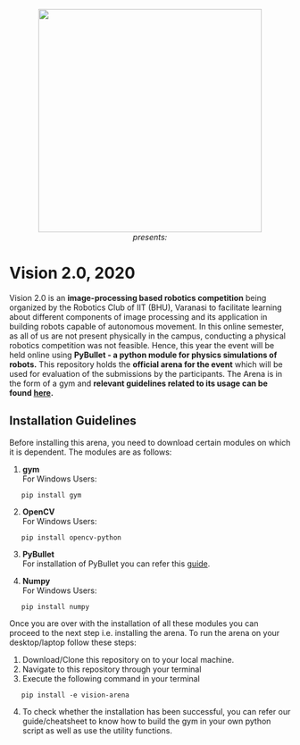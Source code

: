 <p align="center">
 <img  width="400" height="400" src="https://github.com/Robotics-Club-IIT-BHU/Vision2_20_Areana/blob/main/media/robo.jpg"><br>
  <i>presents:</i><br>
</p>

# Vision 2.0, 2020
Vision 2.0 is an **image-processing based robotics competition** being organized by the Robotics Club of IIT (BHU), Varanasi to facilitate learning about different components of image processing and its application in building robots capable of autonomous movement.
In this online semester, as all of us are not present physically in the campus, conducting a physical robotics competition was not feasible. Hence, this year the event will be held online using **PyBullet - a python module for physics simulations of robots.** 
This repository holds the **official arena for the event** which will be used for evaluation of the submissions by the participants. The Arena is in the form of a gym and **relevant guidelines related to its usage can be found [here]().**

## Installation Guidelines
Before installing this arena, you need to download certain modules on which it is dependent. 
The modules are as follows:
1. **gym** <br>
For Windows Users:
~~~
   pip install gym
~~~
2. **OpenCV** <br>
For Windows Users:
~~~
   pip install opencv-python
~~~
3. **PyBullet** <br>
   For installation of PyBullet you can refer this [guide](https://github.com/Robotics-Club-IIT-BHU/Robo-Summer-Camp-20/blob/master/Part1/Subpart%201/README.md).

4. **Numpy** <br>
For Windows Users:
~~~
   pip install numpy
~~~

Once you are over with the installation of all these modules you can proceed to the next step i.e. installing the arena.
To run the arena on your desktop/laptop follow these steps:
1. Download/Clone this repository on to your local machine.
2. Navigate to this repository through your terminal
3. Execute the following command in your terminal
~~~
   pip install -e vision-arena
~~~
4. To check whether the installation has been successful, you can refer our guide/cheatsheet to know how to build the gym in your own python script as well as use the utility functions.
